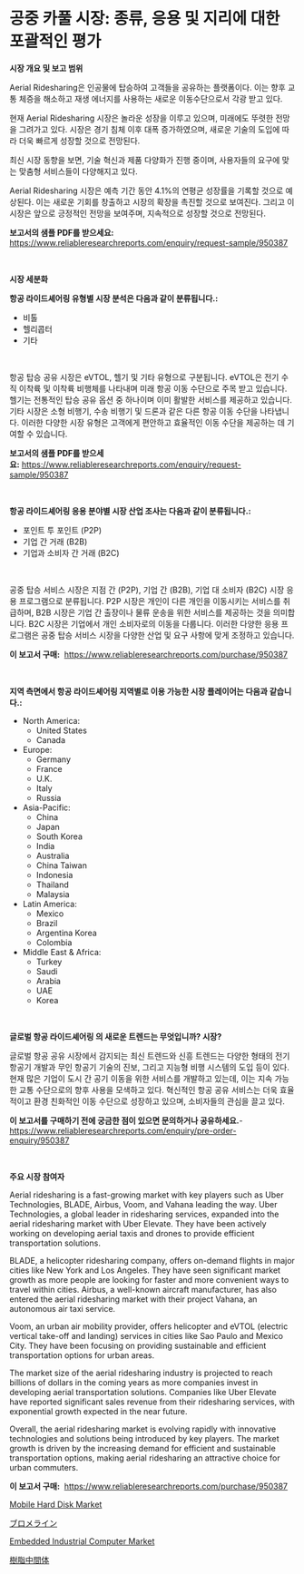 <p><h1>공중 카풀 시장: 종류, 응용 및 지리에 대한 포괄적인 평가</h1></p><p><strong>시장 개요 및 보고 범위</strong></p>
<p><p>Aerial Ridesharing은 인공물에 탑승하여 고객들을 공유하는 플랫폼이다. 이는 향후 교통 체증을 해소하고 재생 에너지를 사용하는 새로운 이동수단으로서 각광 받고 있다.</p><p>현재 Aerial Ridesharing 시장은 놀라운 성장을 이루고 있으며, 미래에도 뚜렷한 전망을 그려가고 있다. 시장은 경기 침체 이후 대폭 증가하였으며, 새로운 기술의 도입에 따라 더욱 빠르게 성장할 것으로 전망된다.</p><p>최신 시장 동향을 보면, 기술 혁신과 제품 다양화가 진행 중이며, 사용자들의 요구에 맞는 맞춤형 서비스들이 다양해지고 있다.</p><p>Aerial Ridesharing 시장은 예측 기간 동안 4.1%의 연평균 성장률을 기록할 것으로 예상된다. 이는 새로운 기회를 창출하고 시장의 확장을 촉진할 것으로 보여진다. 그리고 이 시장은 앞으로 긍정적인 전망을 보여주며, 지속적으로 성장할 것으로 전망된다.</p></p>
<p><strong>보고서의 샘플 PDF를 받으세요:</strong> <a href="https://www.reliableresearchreports.com/enquiry/request-sample/950387">https://www.reliableresearchreports.com/enquiry/request-sample/950387</a></p>
<p>&nbsp;</p>
<p><strong>시장 세분화</strong></p>
<p><strong>항공 라이드셰어링 유형별 시장 분석은 다음과 같이 분류됩니다.:</strong></p>
<p><ul><li>비톨</li><li>헬리콥터</li><li>기타</li></ul></p>
<p>&nbsp;</p>
<p><p>항공 탑승 공유 시장은 eVTOL, 헬기 및 기타 유형으로 구분됩니다. eVTOL은 전기 수직 이착륙 및 이착륙 비행체를 나타내며 미래 항공 이동 수단으로 주목 받고 있습니다. 헬기는 전통적인 탑승 공유 옵션 중 하나이며 이미 활발한 서비스를 제공하고 있습니다. 기타 시장은 소형 비행기, 수송 비행기 및 드론과 같은 다른 항공 이동 수단을 나타냅니다. 이러한 다양한 시장 유형은 고객에게 편안하고 효율적인 이동 수단을 제공하는 데 기여할 수 있습니다.</p></p>
<p><strong>보고서의 샘플 PDF를 받으세요:</strong>&nbsp;<a href="https://www.reliableresearchreports.com/enquiry/request-sample/950387">https://www.reliableresearchreports.com/enquiry/request-sample/950387</a></p>
<p>&nbsp;</p>
<p><strong> 항공 라이드셰어링 응용 분야별 시장 산업 조사는 다음과 같이 분류됩니다.:</strong></p>
<p><ul><li>포인트 투 포인트 (P2P)</li><li>기업 간 거래 (B2B)</li><li>기업과 소비자 간 거래 (B2C)</li></ul></p>
<p>&nbsp;</p>
<p><p>공중 탑승 서비스 시장은 지점 간 (P2P), 기업 간 (B2B), 기업 대 소비자 (B2C) 시장 응용 프로그램으로 분류됩니다. P2P 시장은 개인이 다른 개인을 이동시키는 서비스를 취급하며, B2B 시장은 기업 간 출장이나 물류 운송을 위한 서비스를 제공하는 것을 의미합니다. B2C 시장은 기업에서 개인 소비자로의 이동을 다룹니다. 이러한 다양한 응용 프로그램은 공중 탑승 서비스 시장을 다양한 산업 및 요구 사항에 맞게 조정하고 있습니다.</p></p>
<p><strong>이 보고서 구매:</strong>&nbsp; <a href="https://www.reliableresearchreports.com/purchase/950387">https://www.reliableresearchreports.com/purchase/950387</a></p>
<p>&nbsp;</p>
<p><strong>지역 측면에서 항공 라이드셰어링 지역별로 이용 가능한 시장 플레이어는 다음과 같습니다.:</strong></p>
<p><ul>
    <li>
        North America:
        <ul>
            <li>United States</li>
            <li>Canada</li>
        </ul>
    </li>
    <li>
        Europe:
        <ul>
            <li>Germany</li>
            <li>France</li>
            <li>U.K.</li>
            <li>Italy</li>
            <li>Russia</li>
        </ul>
    </li>
    <li>
        Asia-Pacific:
        <ul>
            <li>China</li>
            <li>Japan</li>
            <li>South Korea</li>
            <li>India</li>
            <li>Australia</li>
            <li>China Taiwan</li>
            <li>Indonesia</li>
            <li>Thailand</li>
            <li>Malaysia</li>
        </ul>
    </li>
    <li>
        Latin America:
        <ul>
            <li>Mexico</li>
            <li>Brazil</li>
            <li>Argentina Korea</li>
            <li>Colombia</li>
        </ul>
    </li>
    <li>
        Middle East & Africa:
        <ul>
            <li>Turkey</li>
            <li>Saudi</li>
            <li>Arabia</li>
            <li>UAE</li>
            <li>Korea</li>
        </ul>
    </li>
    </ul></p>
<p>&nbsp;</p>
<p><strong>글로벌 항공 라이드셰어링 의 새로운 트렌드는 무엇입니까? 시장?</strong></p>
<p><p>글로벌 항공 공유 시장에서 감지되는 최신 트렌드와 신흥 트렌드는 다양한 형태의 전기항공기 개발과 무인 항공기 기술의 진보, 그리고 지능형 비행 시스템의 도입 등이 있다. 현재 많은 기업이 도시 간 공기 이동을 위한 서비스를 개발하고 있는데, 이는 지속 가능한 교통 수단으로의 향후 사용을 모색하고 있다. 혁신적인 항공 공유 서비스는 더욱 효율적이고 환경 친화적인 이동 수단으로 성장하고 있으며, 소비자들의 관심을 끌고 있다.</p></p>
<p><strong>이 보고서를 구매하기 전에 궁금한 점이 있으면 문의하거나 공유하세요.</strong>- <a href="https://www.reliableresearchreports.com/enquiry/pre-order-enquiry/950387">https://www.reliableresearchreports.com/enquiry/pre-order-enquiry/950387</a></p>
<p>&nbsp;</p>
<p><strong>주요 시장 참여자</strong></p>
<p><p>Aerial ridesharing is a fast-growing market with key players such as Uber Technologies, BLADE, Airbus, Voom, and Vahana leading the way. Uber Technologies, a global leader in ridesharing services, expanded into the aerial ridesharing market with Uber Elevate. They have been actively working on developing aerial taxis and drones to provide efficient transportation solutions.</p><p>BLADE, a helicopter ridesharing company, offers on-demand flights in major cities like New York and Los Angeles. They have seen significant market growth as more people are looking for faster and more convenient ways to travel within cities. Airbus, a well-known aircraft manufacturer, has also entered the aerial ridesharing market with their project Vahana, an autonomous air taxi service.</p><p>Voom, an urban air mobility provider, offers helicopter and eVTOL (electric vertical take-off and landing) services in cities like Sao Paulo and Mexico City. They have been focusing on providing sustainable and efficient transportation options for urban areas.</p><p>The market size of the aerial ridesharing industry is projected to reach billions of dollars in the coming years as more companies invest in developing aerial transportation solutions. Companies like Uber Elevate have reported significant sales revenue from their ridesharing services, with exponential growth expected in the near future.</p><p>Overall, the aerial ridesharing market is evolving rapidly with innovative technologies and solutions being introduced by key players. The market growth is driven by the increasing demand for efficient and sustainable transportation options, making aerial ridesharing an attractive choice for urban commuters.</p></p>
<p><strong>이 보고서 구매:</strong>&nbsp;&nbsp;<a href="https://www.reliableresearchreports.com/purchase/950387">https://www.reliableresearchreports.com/purchase/950387</a></p>
<p><p><a href="https://github.com/yemakinde/Market-Research-Report-List-1/blob/main/mobile-hard-disk-market.md">Mobile Hard Disk Market</a></p><p><a href="https://github.com/EstaSprer20231/Market-Research-Report-List-1/blob/main/336840710169.md">ブロメライン</a></p><p><a href="https://github.com/jsmusil/Market-Research-Report-List-2/blob/main/embedded-industrial-computer-market.md">Embedded Industrial Computer Market</a></p><p><a href="https://github.com/vlcostes/Market-Research-Report-List-1/blob/main/950165510168.md">樹脂中間体</a></p></p>
